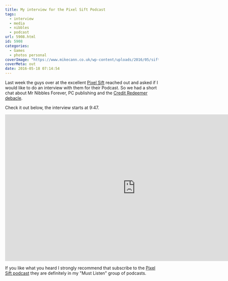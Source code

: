 ```yaml
---
title: My interview for the Pixel Sift Podcast
tags:
  - interview
  - media
  - nibbles
  - podcast
url: 5908.html
id: 5908
categories:
  - Games
  - photos personal
coverImage: "https://www.mikecann.co.uk/wp-content/uploads/2016/05/sift.jpg"
coverMeta: out
date: 2016-05-18 07:14:54
---
```


Last week the guys over at the excellent [Pixel Sift](https://pixelsift.com.au/episodes/) reached out and asked if I would like to do an interview with them for their Podcast. So we had a short chat about Mr Nibbles Forever, PC publishing and the [Credit Redeemer debacle](https://www.mikecann.co.uk/misc/why-i-probably-wont-be-making-another-mobile-game-ever-again/).

<!-- more -->

Check it out below, the interview starts at 9:47.

<iframe width="853" height="480" src="https://www.youtube.com/embed/wyDQWjCayPE?list=PLIImYfoTR853uts4nGDDKwP1kKtUUYJEg" frameborder="0" allowfullscreen></iframe>

If you like what you heard I strongly recommend that subscribe to the [Pixel Sift podcast](https://pixelsift.com.au/episodes/) they are definitely in my "Must Listen" group of podcasts.

